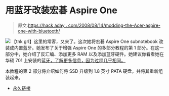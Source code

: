 # 用蓝牙改装宏碁 Aspire One

> 原文:[https://hack aday . com/2008/08/14/modding-the-Acer-aspire-one-with-bluetooth/](https://hackaday.com/2008/08/14/modding-the-acer-aspire-one-with-bluetooth/)

![](../Images/a443ecb3e59ed47f74476cf2f2e0e561.png)
【tnk grl】这里的常客，又来了。这次她将宏碁 Aspire One subnotebook 改装成内置蓝牙。她发布了关于增强 Aspire One 的多部分教程的第 1 部分。在这一部分中，她介绍了反汇编、添加更多 RAM 以及添加蓝牙硬件。她建议你看看她在华硕 701 上安装的[蓝牙，了解更多信息，因为过程几乎相同。](http://tnkgrl.wordpress.com/2007/11/28/modding-the-asus-701-eee-bluetooth/)

本教程的第 2 部分将介绍如何将 SSD 升级到 1.8 英寸 PATA 硬盘，并将其重新组装起来。

*   [永久链接](http://tnkgrl.wordpress.com/2008/08/14/modding-the-acer-aspire-one-bluetooth/)